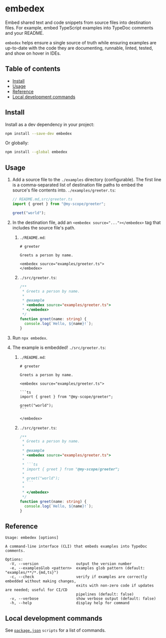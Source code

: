 # embedex <!-- omit from toc -->

Embed shared text and code snippets from source files into destination files. For example, embed TypeScript examples into TypeDoc comments and your README.

`embedex` helps ensure a single source of truth while ensuring examples are up-to-date with the code they are documenting, runnable, linted, tested, and show on hover in IDEs.

## Table of contents <!-- omit from toc -->

- [Install](#install)
- [Usage](#usage)
- [Reference](#reference)
- [Local development commands](#local-development-commands)

## Install

Install as a dev dependency in your project:

```sh
npm install --save-dev embedex
```

Or globally:

```sh
npm install --global embedex
```

## Usage

1. Add a source file to the `./examples` directory (configurable). The first line is a comma-separated list of destination file paths to embed the source's file contents into. `./examples/greeter.ts`:

   ```ts
   // README.md,src/greeter.ts
   import { greet } from "@my-scope/greeter";

   greet("world");
   ```

2. In the destination file, add an `<embedex source="..."></embedex>` tag that includes the source file's path.

   1. `./README.md`:

      ```
      # greeter

      Greets a person by name.

      <embedex source="examples/greeter.ts">
      </embedex>
      ```

   2. `./src/greeter.ts`:

      ```ts
      /**
       * Greets a person by name.
       *
       * @example
       * <embedex source="examples/greeter.ts">
       * </embedex>
       */
      function greet(name: string) {
        console.log(`Hello, ${name}!`);
      }
      ```

3. Run `npx embedex`.
4. The example is embedded! `./src/greeter.ts`:

   1. `./README.md`:

      ````
      # greeter

      Greets a person by name.

      <embedex source="examples/greeter.ts">

      ```ts
      import { greet } from "@my-scope/greeter";

      greet("world");
      ```

      </embedex>
      ````

   2. `./src/greeter.ts`:

      ````ts
      /**
       * Greets a person by name.
       *
       * @example
       * <embedex source="examples/greeter.ts">
       *
       * ```ts
       * import { greet } from "@my-scope/greeter";
       *
       * greet("world");
       * ```
       *
       * </embedex>
       */
      function greet(name: string) {
        console.log(`Hello, ${name}!`);
      }
      ````

## Reference

```
Usage: embedex [options]

A command-line interface (CLI) that embeds examples into TypeDoc comments.

Options:
  -V, --version                 output the version number
  -e, --examplesGlob <pattern>  examples glob pattern (default: "examples/**/*.{md,ts}")
  -c, --check                   verify if examples are correctly embedded without making changes,
                                exits with non-zero code if updates are needed; useful for CI/CD
                                pipelines (default: false)
  -v, --verbose                 show verbose output (default: false)
  -h, --help                    display help for command
```

## Local development commands

See [`package.json`](./package.json) `scripts` for a list of commands.
